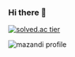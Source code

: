 ### Hi there 👋

[![solved.ac tier](http://mazassumnida.wtf/api/generate_badge?boj=ksi990302)](https://solved.ac/ksi990302)

![mazandi profile](http://mazandi.herokuapp.com/api?handle=ksi990302&theme=cold)

<!--
**ks1ksi/ks1ksi** is a ✨ _special_ ✨ repository because its `README.md` (this file) appears on your GitHub profile.

Here are some ideas to get you started:

- 🔭 I’m currently working on ...
- 🌱 I’m currently learning ...
- 👯 I’m looking to collaborate on ...
- 🤔 I’m looking for help with ...
- 💬 Ask me about ...
- 📫 How to reach me: ...
- 😄 Pronouns: ...
- ⚡ Fun fact: ...
-->
